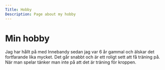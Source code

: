 ```yaml
---
Title: Hobby
Description: Page about my hobby
---
```


Min hobby
==================

Jag har hållt på med Innebandy sedan jag var 6 år gammal och älskar det fortfarande lika mycket. Det går snabbt och är ett roligt sett att få träning på. När man spelar tänker man inte på att det är träning för kroppen.

